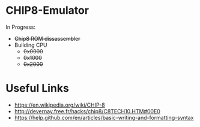 # CHIP8-Emulator


In Progress:
 - ~~Chip8 ROM dissassembler~~
 - Building CPU
   - ~~0x0000~~
   - ~~0x1000~~
   - ~~0x2000~~
  
  
# Useful Links
- https://en.wikipedia.org/wiki/CHIP-8
- http://devernay.free.fr/hacks/chip8/C8TECH10.HTM#00E0
- https://help.github.com/en/articles/basic-writing-and-formatting-syntax
